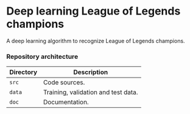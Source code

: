 # Deep learning League of Legends champions
A deep learning algorithm to recognize League of Legends champions.


### Repository architecture
| Directory | Description |
| --- | --- |
| `src` | Code sources. |
| `data` | Training, validation and test data. |
| `doc` | Documentation. |
